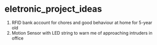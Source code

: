 # eletronic_project_ideas

1. RFID bank account for chores and good behaviour at home for 5-year old 
2. Motion Sensor with LED string to warn me of approaching intruders in office

